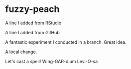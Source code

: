 # fuzzy-peach

A line I added from RStudio

A line I added from GitHub

A fantastic experiment I conducted in a branch. Great idea.

A local change.

Let's cast a spell! Wing-GAR-dium Levi-O-sa
